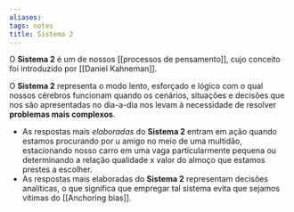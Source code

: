 ```yaml
---
aliases: 
tags: notes
title: Sistema 2
---
```


O **Sistema 2** é um de nossos [[processos de pensamento]], cujo conceito foi introduzido por [[Daniel Kahneman]].

O **Sistema 2** representa o modo lento, esforçado e lógico com o qual nossos cérebros funcionam quando os cenários, situações e decisões que nos são apresentadas no dia-a-dia nos levam à necessidade de resolver **problemas mais complexos**.
- As respostas mais _elaboradas_ do **Sistema 2** entram em ação quando estamos procurando por u amigo no meio de uma multidão, estacionando nosso carro em uma vaga particularmente pequena ou determinando a relação qualidade x valor do almoço que estamos prestes a escolher.
- As respostas mais elaboradas do **Sistema 2** representam decisões analíticas, o que significa que empregar tal sistema evita que sejamos vítimas do [[Anchoring bias]].